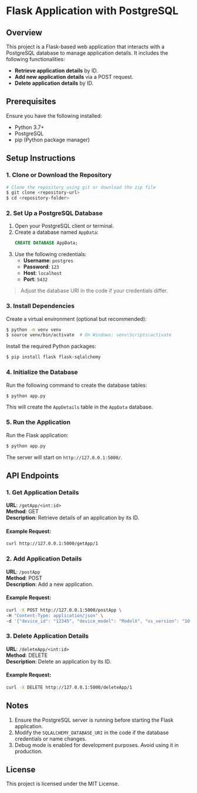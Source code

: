# Flask Application with PostgreSQL

## Overview
This project is a Flask-based web application that interacts with a PostgreSQL database to manage application details. It includes the following functionalities:

- **Retrieve application details** by ID.
- **Add new application details** via a POST request.
- **Delete application details** by ID.

## Prerequisites
Ensure you have the following installed:

- Python 3.7+
- PostgreSQL
- pip (Python package manager)

## Setup Instructions

### 1. Clone or Download the Repository

```bash
# Clone the repository using git or download the zip file
$ git clone <repository-url>
$ cd <repository-folder>
```

### 2. Set Up a PostgreSQL Database

1. Open your PostgreSQL client or terminal.
2. Create a database named `AppData`:
   ```sql
   CREATE DATABASE AppData;
   ```
3. Use the following credentials:
   - **Username**: `postgres`
   - **Password**: `123`
   - **Host**: `localhost`
   - **Port**: `5432`

> Adjust the database URI in the code if your credentials differ.

### 3. Install Dependencies

Create a virtual environment (optional but recommended):

```bash
$ python -m venv venv
$ source venv/bin/activate  # On Windows: venv\Scripts\activate
```

Install the required Python packages:

```bash
$ pip install flask flask-sqlalchemy
```

### 4. Initialize the Database

Run the following command to create the database tables:

```bash
$ python app.py
```
This will create the `AppDetails` table in the `AppData` database.

### 5. Run the Application

Run the Flask application:

```bash
$ python app.py
```

The server will start on `http://127.0.0.1:5000/`.

## API Endpoints

### 1. **Get Application Details**

**URL**: `/getApp/<int:id>`  
**Method**: GET  
**Description**: Retrieve details of an application by its ID.

#### Example Request:
```bash
curl http://127.0.0.1:5000/getApp/1
```

### 2. **Add Application Details**

**URL**: `/postApp`  
**Method**: POST  
**Description**: Add a new application.

#### Example Request:
```bash
curl -X POST http://127.0.0.1:5000/postApp \
-H "Content-Type: application/json" \
-d '{"device_id": "12345", "device_model": "ModelX", "os_version": "10.0", "device_manufacturer": "CompanyY"}'
```

### 3. **Delete Application Details**

**URL**: `/deleteApp/<int:id>`  
**Method**: DELETE  
**Description**: Delete an application by its ID.

#### Example Request:
```bash
curl -X DELETE http://127.0.0.1:5000/deleteApp/1
```

## Notes

1. Ensure the PostgreSQL server is running before starting the Flask application.
2. Modify the `SQLALCHEMY_DATABASE_URI` in the code if the database credentials or name changes.
3. Debug mode is enabled for development purposes. Avoid using it in production.

## License
This project is licensed under the MIT License.


